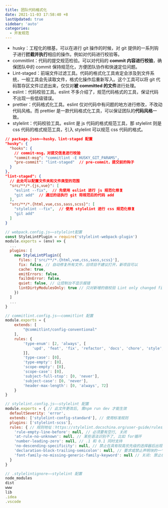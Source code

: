 ```yaml
---
title: 团队代码格式化
date: 2021-11-03 17:58:40 +8
lastUpdated: true
sidebar: 'auto'
categories:
  - 开发规范
---
```


- husky：工程化的根基，可以在进行 git 操作的时候，对 git 提供的一系列钩子进行**拦截并执行**相应的操作。例如对代码进行校验等。
- commitlint：代码的提交规范检验。可以对代码的 **commit 内容进行校验**，确保团队中的 commit 保持规范化，方便团队协作和快速定位问题。
- Lint-staged：前端文件过滤工具。代码的格式化工具肯定会涉及到文件系统，一般工具会先读取文件，格式化操作后重新写入。这个工具可以将 git 代码暂存区文件过滤出来，仅仅对**被** **committed 的文件**进行处理。
- eslint：代码校验工具。eslint 不多介绍了，规范代码格式的工具，保证代码不出现一些低级错误。
- prettier：代码格式化工具。eslint 仅对代码中有问题的地方进行修改，不改动代码风格。而 prettier 是一款代码格式化工具，可以保证团队的**代码风格**一致。
- stylelint：代码校验工具。eslint 是 js 代码的格式规范工具，那 stylelint 则是 css 代码的格式规范工具，引入 stylelint 可以规范 css 代码的格式。

```json
// package.json——husky、lint-staged 配置
"husky": {
  "hooks": {
    // commit-msg，对提交信息进行校验
    "commit-msg": "commitlint -E HUSKY_GIT_PARAMS",
    "pre-commit": "lint-staged"  // pre-commit，提交前的钩子
  }
},
"lint-staged": {
  // 此处可以配置文件夹和文件类型的范围
  "src/**/*.{js,vue}": [
    "eslint --fix",  // 先使用 eslint 进行 js 规范化修复
    "git add"  // 通过的话执行 git 将规范后的代码 add
  ],
  "src/**/*.{html,vue,css,sass,scss}": [
    "stylelint --fix",  // 使用 stylelint 进行 css 规范化修复
    "git add"
  ]
}
```

```javascript
// webpack.config.js——stylelint配置
const StyleLintPlugin = require('stylelint-webpack-plugin')
module.exports = (env) => {
  ...
  plugins: [
    new StyleLintPlugin({
      files: ['src/**/*.{html,vue,css,sass,scss}'],
      fix: false, // 自动修复所有文件，旧项目不建议打开，新项目可以
      cache: true,
      emitErrors: false,
      failOnError: false,
      quiet: false, // 让控制台不显示报错
      lintDirtyModulesOnly: true // 只对新增的做校验 Lint only changed files, skip lint on start.
    })
  ]
  ...
}

// commitlint.config.js——commitlint 配置
module.exports = {
	extends: [
		"@commitlint/config-conventional"
	],
	rules: {
		'type-enum': [2, 'always', [
			'upd', 'feat', 'fix', 'refactor', 'docs', 'chore', 'style', 'revert'
		]],
		'type-case': [0],
		'type-empty': [0],
		'scope-empty': [0],
		'scope-case': [0],
		'subject-full-stop': [0, 'never'],
		'subject-case': [0, 'never'],
		'header-max-length': [0, 'always', 72]
	}
}

// stylelint.config.js——stylelint 配置
module.exports = { // 此文件更改后, 需npm run dev 才能生效
  defaultSeverity: 'error',
  extends: ['stylelint-config-standard'], // 使用标准规则
  plugins: ['stylelint-scss'],
  rules: { // 规则地址：https://stylelint.docschina.org/user-guide/rules/
    'rule-empty-line-before': null, // 必须要有空行, 关闭
    'at-rule-no-unknown': null, // 某些语法识别不了, 比如 for循环
    'number-leading-zero': null, // .1 和 0.1 同时支持
    'no-descending-specificity': null, // 禁止在具有较高优先级的选择器后出现被其覆盖的较低优先级的选择器
    'declaration-block-trailing-semicolon': null, // 要求或禁止声明块的一个尾随分号（可自动修复）
    'font-family-no-missing-generic-family-keyword': null // 关闭: 禁止在字体族名称列表中缺少通用字体族关键字。
  }
}

// .stylelintignore——stylelint 配置
node_modules
dist
www
lib
.idea
.vscode
```
